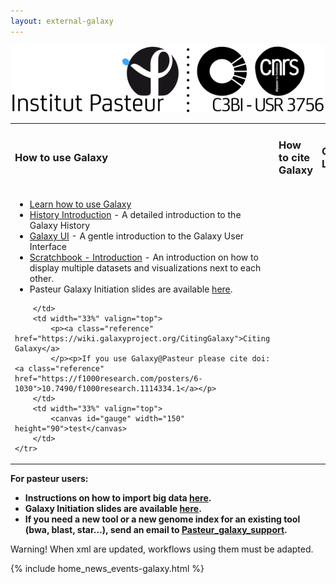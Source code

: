 ```yaml
---
layout: external-galaxy
---
```


<div style='text-align: center; margin-bottom: 1em'>
<img src="/assets/media/LogoIP-CNRS-C3BI.png" />
</div>

<table>
	<tbody><tr>
		<td align="left" width="33%"><h3>How to use Galaxy</h3></td>
		 <td width="33%"><h3>How to cite Galaxy</h3></td>
		 <td width="33%"><h3>Cluster Load</h3></td>
	</tr>
	<tr>
		<td align="left" width="33%" valign="top">
			<ul>
				<li><a target="_blank" class="reference" href="http://wiki.galaxyproject.org/Learn">Learn how to use Galaxy</a></li>
				<li><a target="_blank" class="reference" href="https://galaxy-dev.web.pasteur.fr/tours/core.history">History Introduction</a> - A detailed introduction to the Galaxy History</li>
				<li><a target="_blank" class="reference" href="https://galaxy-dev.web.pasteur.fr/tours/core.galaxy_ui">Galaxy UI</a> - A gentle introduction to the Galaxy User Interface</li>
				<li><a target="_blank" class="reference" href="https://galaxy-dev.web.pasteur.fr/tours/core.scratchbook">Scratchbook - Introduction</a> - An introduction on how to display multiple datasets and visualizations next to each other.</li>
				<li>Pasteur Galaxy Initiation slides are available <a href="https://c3bi-pasteur-fr.github.io/Galaxy_training_material/galaxy_initiation/slides/galaxy_initiation#1">here</a>.</li>
			</ul>

		</td>
		<td width="33%" valign="top">
			<p><a class="reference" href="https://wiki.galaxyproject.org/CitingGalaxy">Citing Galaxy</a>
			</p><p>If you use Galaxy@Pasteur please cite doi:<a class="reference" href="https://f1000research.com/posters/6-1030">10.7490/f1000research.1114334.1</a></p>
		</td>
		<td width="33%" valign="top">
			<canvas id="gauge" width="150" height="90">test</canvas>
		</td>
	</tr>
</tbody></table>

<div class="alert alert-info"> <p><strong>For pasteur users:</strong></p><strong>
	<ul>
	  <li><strong>Instructions on how to import big data <a href="https://c3bi-pasteur-fr.github.io/Galaxy_training_material/galaxy_initiation/slides/upload_Pasteur#1">here</a>.</strong></li>
	  <li><strong>Galaxy Initiation slides are available <a href="https://c3bi-pasteur-fr.github.io/Galaxy_training_material/galaxy_initiation/slides/galaxy_initiation#1">here</a>.</strong></li>
	<li><strong>If you need a new tool or a new genome index for an existing tool (bwa, blast, star...), send an email to <a target="_blank" class="reference" href="mailto:galaxy@pasteur.fr">Pasteur_galaxy_support</a>.</strong></li>
	</ul>
	</strong></div>

<div class="alert alert-warning">
Warning! When xml are updated, workflows using them must be adapted.
</div>

{% include home_news_events-galaxy.html %}
